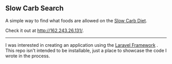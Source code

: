 ## Slow Carb Search

A simple way to find what foods are allowed on the [Slow Carb
Diet](http://en.wikipedia.org/wiki/Slow-Carb_Diet). 

Check it out at http://162.243.26.131/.

----

I was interested in creating an application using the [Laravel
Framework](http://laravel.com/) . This repo isn't intended to be
installable, just a place to showcase the code I wrote in the process.
 